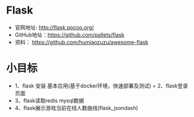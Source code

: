 # Flask
- 官网地址: http://flask.pocoo.org/
- GitHub地址：https://github.com/pallets/flask
- 资料： https://github.com/humiaozuzu/awesome-flask

# 小目标
- 1、flask 安装 基本应用(基于docker环境，快速部署及测试)
= 2、flask登录页面
- 3、flask读取redis mysql数据
- 4、flask展示游戏当前在线人数曲线(flask_jsondash)
